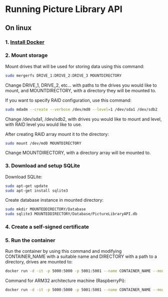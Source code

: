 # Running Picture Library API

## On linux 

### 1. [Install Docker](https://www.docker.com/get-started)

### 2. Mount storage

Mount drives that will be used for storing data using this command:

```sh
sudo mergerfs DRIVE_1:DRIVE_2:DRIVE_3 MOUNTDIRECTORY
```

Change DRIVE_1, DRIVE_2, etc... with paths to the drives you would like to mount, and MOUNTDIRECTORY, with a directory they will be mounted to. 

If you want to specify RAID configuration, use this command:

```sh
sudo mdadm --create --verbose /dev/md0 --level=1 /dev/sda1 /dev/sdb2
```

Change /dev/sda1, /dev/sdb2, with drives you would like to mount and level, with RAID level you would like to use.

After creating RAID array mount it to the directory:

```sh
sudo mount /dev/md0 MOUNTDIRECTORY
```

Change MOUNTDIRECTORY, with a directory array will be mounted to.

### 3. Download and setup SQLite

Download SQLite:

```sh
sudo apt-get update
sudo apt-get install sqlite3
```

Create database instance in mounted directory:

```sh
sudo mkdir MOUNTEDDIRECTORY/Database
sudo sqlite3 MOUNTEDDIRECTORY/Database/PictureLibraryAPI.db
```

### 4. Create a self-signed certificate


### 5. Run the container

Run the container by using this command and modifying CONTAINER_NAME with a suitable name and DIRECTORY with a path to a directory, drives are mounted to:

```sh
docker run -d -it -p 5000:5000 -p 5001:5001 --name CONTAINER_NAME --mount type=bind,source=DIRECTORY,target=PictureLibraryFileSystem/ docker.pkg.github.com/tomaszkumiega/picturelibrary-api/picturelibraryapi:master
```

Command for ARM32 architecture machine (RaspberryPi):

```sh
docker run -d -it -p 5000:5000 -p 5001:5001 --name CONTAINER_NAME --mount type=bind,source=DIRECTORY,target=PictureLibraryFileSystem/ docker.pkg.github.com/tomaszkumiega/picturelibrary-api/picturelibraryapi-arm32:latest
```
